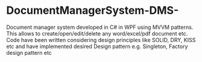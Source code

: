# DocumentManagerSystem-DMS-
Document manager system developed in C#  in WPF using MVVM patterns. This allows to create/open/edit/delete any word/excel/pdf document etc. Code have been written considering design principles like SOLID, DRY, KISS etc and have implemented desired Design pattern e.g. Singleton, Factory design pattern etc
